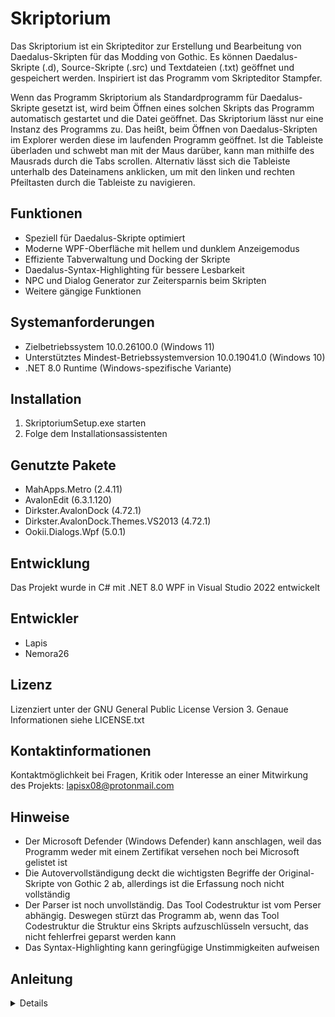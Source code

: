 # Skriptorium
Das Skriptorium ist ein Skripteditor zur Erstellung und Bearbeitung von Daedalus-Skripten für das Modding von Gothic. Es können Daedalus-Skripte (.d), Source-Skripte (.src) und Textdateien (.txt) geöffnet und gespeichert werden. Inspiriert ist das Programm vom Skripteditor Stampfer.

Wenn das Programm Skriptorium als Standardprogramm für Daedalus-Skripte gesetzt ist, wird beim Öffnen eines solchen Skripts das Programm automatisch gestartet und die Datei geöffnet. Das Skriptorium lässt nur eine Instanz des Programms zu. Das heißt, beim Öffnen von Daedalus-Skripten im Explorer werden diese im laufenden Programm geöffnet. Ist die Tableiste überladen und schwebt man mit der Maus darüber, kann man mithilfe des Mausrads durch die Tabs scrollen. Alternativ lässt sich die Tableiste unterhalb des Dateinamens anklicken, um mit den linken und rechten Pfeiltasten durch die Tableiste zu navigieren.

## Funktionen
- Speziell für Daedalus-Skripte optimiert
- Moderne WPF-Oberfläche mit hellem und dunklem Anzeigemodus
- Effiziente Tabverwaltung und Docking der Skripte
- Daedalus-Syntax-Highlighting für bessere Lesbarkeit
- NPC und Dialog Generator zur Zeitersparnis beim Skripten
- Weitere gängige Funktionen

## Systemanforderungen
- Zielbetriebssystem 10.0.26100.0 (Windows 11)
- Unterstütztes Mindest-Betriebssystemversion 10.0.19041.0 (Windows 10)
- .NET 8.0 Runtime (Windows-spezifische Variante)

## Installation
1. SkriptoriumSetup.exe starten
2. Folge dem Installationsassistenten

## Genutzte Pakete
 - MahApps.Metro (2.4.11)
 - AvalonEdit (6.3.1.120)
 - Dirkster.AvalonDock (4.72.1)
 - Dirkster.AvalonDock.Themes.VS2013 (4.72.1)
 - Ookii.Dialogs.Wpf (5.0.1)

## Entwicklung
Das Projekt wurde in C# mit .NET 8.0 WPF in Visual Studio 2022 entwickelt

## Entwickler
- Lapis
- Nemora26

## Lizenz
Lizenziert unter der GNU General Public License Version 3. Genaue Informationen siehe LICENSE.txt

## Kontaktinformationen
Kontaktmöglichkeit bei Fragen, Kritik oder Interesse an einer Mitwirkung des Projekts: lapisx08@protonmail.com

## Hinweise
- Der Microsoft Defender (Windows Defender) kann anschlagen, weil das Programm weder mit einem Zertifikat versehen noch bei Microsoft gelistet ist
- Die Autovervollständigung deckt die wichtigsten Begriffe der Original-Skripte von Gothic 2 ab, allerdings ist die Erfassung noch nicht vollständig
- Der Parser ist noch unvollständig. Das Tool Codestruktur ist vom Perser abhängig. Deswegen stürzt das Programm ab, wenn das Tool Codestruktur die Struktur eins Skripts aufzuschlüsseln versucht, das nicht fehlerfrei geparst werden kann
- Das Syntax-Highlighting kann geringfügige Unstimmigkeiten aufweisen


## Anleitung
<details>


### Über Skriptorium
- Beinhaltet Informationen über Version, Entwickler, Datum der Version und Lizenzierung

### Einstellungen
Allgemein:
- Änderung des Anzeigemodus (Tag- und Nachtmodus)

Pfade:
- Hier wird das Skriptverzeichnis des Gothic-Ordners gesetzt. Dieses dient als Stammverzeichnis. Datei Explorer, Explorer Suche, Suchen und Ersetzen beziehen sich bei der Suche auf dieses Stammverzeichnis

### Datei

Öffnen:
- Beim Öffnen einer Datei wird immer der letzte Pfad geöffnet, von dem aus eine Datei erfolgreich geöffnet wurde. Wird eine Datei außerhalb des Stammverzeichnisses geöffnet, springt das Programm beim nächsten Öffnen zum Stammverzeichnis

Zuletzt geöffnet: 
- Es werden die letzten 20 Dateien angezeigt, die man geöffnet hat

## Bearbeiten

Duplizieren:
- Um Text duplizieren zu können, muss der Text erst markiert und dann dupliziert werden

### Suchen
Suchen und Ersetzen:
- Für die Suche in einem Skript sollte dieses aktiv sein, bevor man Suchen und Ersetzen öffnet. Bei Eingabe ins Suchfeld werden die Treffer in Echtzeit gelb markiert
- Um im Skript zwischen den Treffen zu springen muss man den Button "Suchen" betätigen

Ersetzen:
- Ersetzt den nächsten Treffer mit dem Text, das in dem Feld "Ersetzen durch" steht. Wenn das Feld leer ist, werden die Treffer gelöscht

Alles Ersetzen:
- Ersetzt alle Treffer im Skript

Suchen in:
- Bei Aktivierung können alle offenen Skripte oder das Stammverzeichnis durchsucht und Text ersetzt werden. Für die erste Suche muss hier der Suche Button betätigt werden
- Änderungen im Suchfeld oder auch der Wechsel zwischen "In allen offenen Skripten" und "Im gesetzten Verzeichnis" werden dann zur Laufzeit aktualisiert
- Suche muss nur neu gestartet werden, wenn das Feld leer ist, dann schließt sich das Fenster "Suchergebnisse". Beim Schließen des "Suchen und Ersetzen" Fensters bleibt das Fenster Suchergebnisse geöffnet

### Lesezeichen
- Mit dieser Funktion kann man Lesezeichen in einem Skript setzen, um sich stellen zu markieren, die man im Laufe des Arbeitsvorgangs wieder auffinden möchte. Die Lesezeichen werden links vor dem eigentlichen Text in der Oberfläche erzeugt
- Die Lesezeichen werden nicht im Skript gespeichert. Das bedeutet beim Schließen und erneuten Öffnen verschwinden diese

### Tools

Syntax-Highlighting umschalten:
- Kann ein und ausgeschaltet werden

Autovervollständigung umschalten:
- Kann ein und ausgeschalten werden

Text einrücken:
- Text innerhalb einer geschweiften Klammer wird um 4 Leerzeichen eingerückt

Syntax prüfen:
- Prüft Syntax des Skripts. Dieses Tool funktioniert noch nicht einwandfrei, weshalb man sich darauf nicht verlassen sollte

Datei Explorer:
- Angezeigt wird das gesetzte Stammverzeichnis. Über dieses kann man neue Daedalus-Dateien (.d) und Ordner in der Struktur erstellen und umbenennen. Das Kontextmenü kann mit einem Rechtsklick im Datei Explorer geöffnet werden. Um Dateien löschen und umbenennen zu können, müssen diese durch Auswahl markiert sein
- Datei Explorer springt in dem View tree immer zum aktiven Skript

Explorer Suche:
- Bietet ein angenehmes Sucherlebnis zur Laufzeit im Stammverzeichnis. Treffer werden im Fenster gelb markiert
- Macht im Grunde dasselbe wie die Funktion "Suchen in" in Suchen und Ersetzen, aber die Explorer Suche ist für Suchen zur Laufzeit optimiert

Code Struktur:
- Der Parser erkennt Instanzen, Funktionen, Variablen und Konstanten in einem Skript. Die Struktur wird in dem Fenster übersichtlich aufgeschlüsselt (siehe Hinweise)


### NPC Generator

Name:
- Eingabe des NPC-Namens, z. B. "Gottfried" (Zahlen sind nicht zulässig)

Gilde:
- Eingabe der NPC-Gilde
- Es reicht die Gildenabkürzung einzugeben, z. B. "PAL", aber die Schreibweise "GIL_PAL" wird ebenfalls korrekt in der Generierung berücksichtigt (Zahlen sind nicht zulässig)

ID:
- Eingabe der NPC-ID (es sind nur Zahlen erlaubt)

Voice:
- Eingabe der NPC-Stimme (es sind nur Zahlen erlaubt)

Flags:
- Auswahl, ob NPC unsterblich sein soll
- 0 kann sterben, NPC_FLAG_IMMORTAL kann nicht sterben

NPC Type:
- Auswahl wie der NPC gegenüber dem Helden eingestellt ist
- NPCTYPE_MAIN neutrales Verhalten und NPCTYPE_FRIEND vertrautes Verhalten

AIVARs:
- Fügt bei "Ja", AIVARs hinzu
- Regelt wie sich der NPC in gewissen Situationen verhält; nicht benötigte AIVARs einfach löschen

Individuelle Attribute:
- Fügt bei "Ja" individuelle Attribute hinzu
- Individuelle Anpassung von Stärke, Gesichklichkeit usw. unabhängig vom Kapitel (bei Nutzung der individuellen Attribute "B_SetAttributesToChapter" löschen)

Individuelle Kampf-Talente:
- Fügt bei "Ja" individuelle Kampftalente hinzu (individuelle Anpassung von Einhand-, Zweihand-Talent usw; Bei Nutzung der individuellen Kampftalente "B_SetFightSkills" löschen)

Geschlecht:
- Auswahl des NPC-Geschlechts
- Generiert B_SetNpcVisual automatisch aus Original-Visuals von Gothic 2

### Dialog Generator 

Dialoginstantz:
- Eingabe der Dialoginstanz-Namens
- DIA_ wird standardmäßig als Präfix hinzugefügt

NPC-Instanz:
- Eingabe der dazugehörigen NPC-Instanz

Beschreibung:
- Eingabe der Beschreibung

Dialognummer:
- Eingabe der Dialognummer
- Die Dialognummer beeinflusst die Anzeige im Dialogfenster des Spiels. Niedrige erscheinen über höheren Nummern

Wichtig:
- Bei "Ja" spricht spricht der NPC den Held von sich aus an

Permanent:
- Bei "Ja" wird der Dialog immer angezeigt, auch wenn man diesen schon mal durchgegangen ist

Auswahlmöglichkeiten:
- Beim letzten Feld kann man zwischen Dialog, XP geben, Item geben und Ende-Dialog auswählen
- Bei der Auswahl Held oder NPC ist die Logik so aufgebaut, dass bei der Auswahl "NPC" der NPC etwas zum Held sagt beziehungsweise der NPC dem Held etwas gibt und umgekehrt.

Zeile hinzufügen:
- Über Zeile hinzufügen können Dialogzeilen hinzugefügt werden, über den Minus-Button können Dialogzeilen gelöscht werden
</details>
